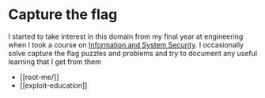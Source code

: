 # Capture the flag

I started to take interest in this domain from my final year at engineering when I took a course on [Information and System Security](https://reddocmd.github.io/infosec-website/).
I occasionally solve capture the flag puzzles and problems and try to document any useful learning that I get from them

- [[root-me/]]
- [[exploit-education]]
